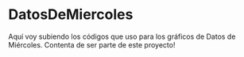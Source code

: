 # DatosDeMiercoles

Aquí voy subiendo los códigos que uso para los gráficos de Datos de Miércoles.
Contenta de ser parte de este proyecto!
